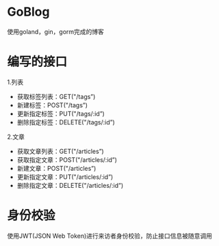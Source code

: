 # GoBlog
使用goland，gin，gorm完成的博客
# 编写的接口
1.列表
- 获取标签列表：GET("/tags”)
- 新建标签：POST("/tags”)
- 更新指定标签：PUT("/tags/:id”)
- 删除指定标签：DELETE("/tags/:id”)

2.文章
- 获取文章列表：GET("/articles”)
- 获取指定文章：POST("/articles/:id”)
- 新建文章：POST("/articles”)
- 更新指定文章：PUT("/articles/:id”)
- 删除指定文章：DELETE("/articles/:id”)
# 身份校验
使用JWT(JSON Web Token)进行来访者身份校验，防止接口信息被随意调用
